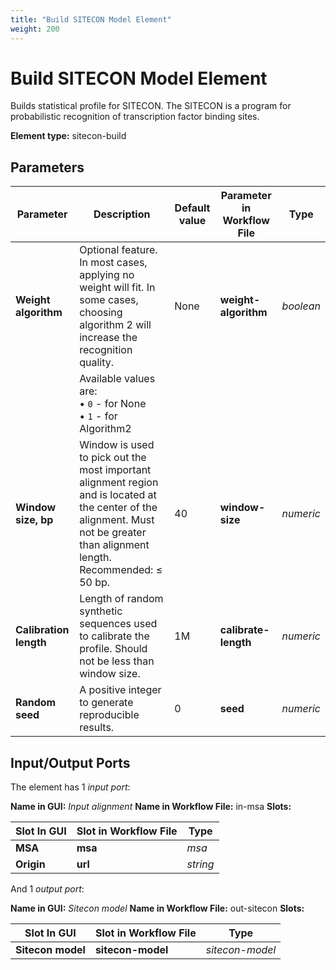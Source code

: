 ```yaml
---
title: "Build SITECON Model Element"
weight: 200
---
```


# Build SITECON Model Element

Builds statistical profile for SITECON. The SITECON is a program for probabilistic recognition of transcription factor
binding sites.

**Element type:** sitecon-build

## Parameters

| Parameter              | Description                                                                                                                                                                    | Default value | Parameter in Workflow File | Type      |
|------------------------|--------------------------------------------------------------------------------------------------------------------------------------------------------------------------------|---------------|----------------------------|-----------|
| **Weight algorithm**   | Optional feature. In most cases, applying no weight will fit. In some cases, choosing algorithm 2 will increase the recognition quality.                                       | None          | **weight-algorithm**       | _boolean_ |
|                        | Available values are:<br>• `0` - for None<br>• `1` - for Algorithm2                                                                                                            |               |                            |           |
| **Window size, bp**    | Window is used to pick out the most important alignment region and is located at the center of the alignment. Must not be greater than alignment length. Recommended: ≤ 50 bp. | 40            | **window-size**            | _numeric_ |
| **Calibration length** | Length of random synthetic sequences used to calibrate the profile. Should not be less than window size.                                                                       | 1M            | **calibrate-length**       | _numeric_ |
| **Random seed**        | A positive integer to generate reproducible results.                                                                                                                           | 0             | **seed**                   | _numeric_ |

## Input/Output Ports

The element has 1 _input port_:

**Name in GUI:** _Input alignment_
**Name in Workflow File:** in-msa
**Slots:**

| Slot In GUI | Slot in Workflow File | Type     |
|-------------|-----------------------|----------|
| **MSA**     | **msa**               | _msa_    |
| **Origin**  | **url**               | _string_ |

And 1 _output port_:

**Name in GUI:** _Sitecon model_
**Name in Workflow File:** out-sitecon
**Slots:**

| Slot In GUI       | Slot in Workflow File | Type            |
|-------------------|-----------------------|-----------------|
| **Sitecon model** | **sitecon-model**     | _sitecon-model_ |
